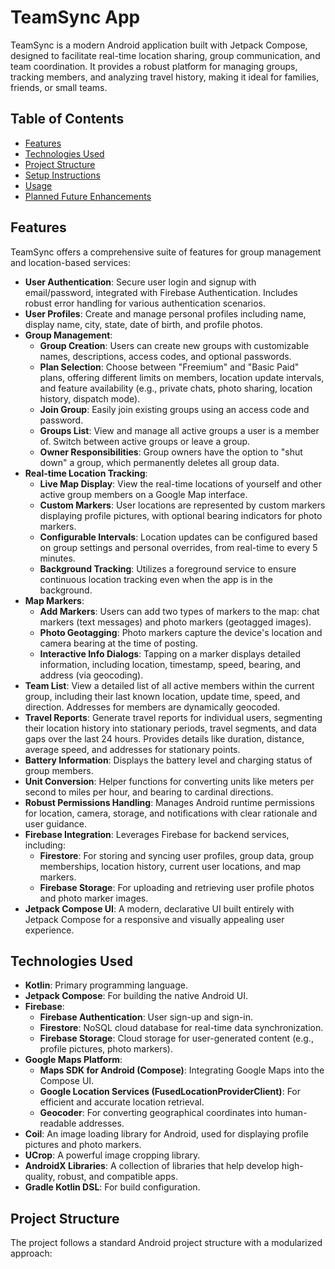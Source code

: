 # TeamSync App

TeamSync is a modern Android application built with Jetpack Compose, designed to facilitate real-time location sharing, group communication, and team coordination. It provides a robust platform for managing groups, tracking members, and analyzing travel history, making it ideal for families, friends, or small teams.

## Table of Contents

* [Features](#features)
* [Technologies Used](#technologies-used)
* [Project Structure](#project-structure)
* [Setup Instructions](#setup-instructions)
* [Usage](#usage)
* [Planned Future Enhancements](#planned-future-enhancements)

## Features

TeamSync offers a comprehensive suite of features for group management and location-based services:

* **User Authentication**: Secure user login and signup with email/password, integrated with Firebase Authentication. Includes robust error handling for various authentication scenarios.
* **User Profiles**: Create and manage personal profiles including name, display name, city, state, date of birth, and profile photos.
* **Group Management**:
    * **Group Creation**: Users can create new groups with customizable names, descriptions, access codes, and optional passwords.
    * **Plan Selection**: Choose between "Freemium" and "Basic Paid" plans, offering different limits on members, location update intervals, and feature availability (e.g., private chats, photo sharing, location history, dispatch mode).
    * **Join Group**: Easily join existing groups using an access code and password.
    * **Groups List**: View and manage all active groups a user is a member of. Switch between active groups or leave a group.
    * **Owner Responsibilities**: Group owners have the option to "shut down" a group, which permanently deletes all group data.
* **Real-time Location Tracking**:
    * **Live Map Display**: View the real-time locations of yourself and other active group members on a Google Map interface.
    * **Custom Markers**: User locations are represented by custom markers displaying profile pictures, with optional bearing indicators for photo markers.
    * **Configurable Intervals**: Location updates can be configured based on group settings and personal overrides, from real-time to every 5 minutes.
    * **Background Tracking**: Utilizes a foreground service to ensure continuous location tracking even when the app is in the background.
* **Map Markers**:
    * **Add Markers**: Users can add two types of markers to the map: chat markers (text messages) and photo markers (geotagged images).
    * **Photo Geotagging**: Photo markers capture the device's location and camera bearing at the time of posting.
    * **Interactive Info Dialogs**: Tapping on a marker displays detailed information, including location, timestamp, speed, bearing, and address (via geocoding).
* **Team List**: View a detailed list of all active members within the current group, including their last known location, update time, speed, and direction. Addresses for members are dynamically geocoded.
* **Travel Reports**: Generate travel reports for individual users, segmenting their location history into stationary periods, travel segments, and data gaps over the last 24 hours. Provides details like duration, distance, average speed, and addresses for stationary points.
* **Battery Information**: Displays the battery level and charging status of group members.
* **Unit Conversion**: Helper functions for converting units like meters per second to miles per hour, and bearing to cardinal directions.
* **Robust Permissions Handling**: Manages Android runtime permissions for location, camera, storage, and notifications with clear rationale and user guidance.
* **Firebase Integration**: Leverages Firebase for backend services, including:
    * **Firestore**: For storing and syncing user profiles, group data, group memberships, location history, current user locations, and map markers.
    * **Firebase Storage**: For uploading and retrieving user profile photos and photo marker images.
* **Jetpack Compose UI**: A modern, declarative UI built entirely with Jetpack Compose for a responsive and visually appealing user experience.

## Technologies Used

* **Kotlin**: Primary programming language.
* **Jetpack Compose**: For building the native Android UI.
* **Firebase**:
    * **Firebase Authentication**: User sign-up and sign-in.
    * **Firestore**: NoSQL cloud database for real-time data synchronization.
    * **Firebase Storage**: Cloud storage for user-generated content (e.g., profile pictures, photo markers).
* **Google Maps Platform**:
    * **Maps SDK for Android (Compose)**: Integrating Google Maps into the Compose UI.
    * **Google Location Services (FusedLocationProviderClient)**: For efficient and accurate location retrieval.
    * **Geocoder**: For converting geographical coordinates into human-readable addresses.
* **Coil**: An image loading library for Android, used for displaying profile pictures and photo markers.
* **UCrop**: A powerful image cropping library.
* **AndroidX Libraries**: A collection of libraries that help develop high-quality, robust, and compatible apps.
* **Gradle Kotlin DSL**: For build configuration.

## Project Structure

The project follows a standard Android project structure with a modularized approach:
